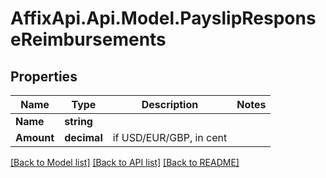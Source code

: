 # AffixApi.Api.Model.PayslipResponseReimbursements

## Properties

Name | Type | Description | Notes
------------ | ------------- | ------------- | -------------
**Name** | **string** |  | 
**Amount** | **decimal** | if USD/EUR/GBP, in cent | 

[[Back to Model list]](../README.md#documentation-for-models) [[Back to API list]](../README.md#documentation-for-api-endpoints) [[Back to README]](../README.md)

